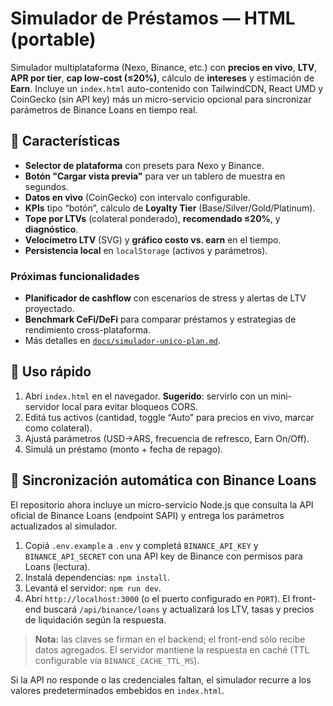 # Simulador de Préstamos — HTML (portable)

Simulador multiplataforma (Nexo, Binance, etc.) con **precios en vivo**, **LTV**, **APR por tier**, **cap low-cost (≤20%)**, cálculo de **intereses** y estimación de **Earn**.
Incluye un `index.html` auto-contenido con TailwindCDN, React UMD y CoinGecko (sin API key) más un micro-servicio opcional para
sincronizar parámetros de Binance Loans en tiempo real.

## 🧩 Características
- **Selector de plataforma** con presets para Nexo y Binance.
- **Botón "Cargar vista previa"** para ver un tablero de muestra en segundos.
- **Datos en vivo** (CoinGecko) con intervalo configurable.
- **KPIs** tipo “botón”, cálculo de **Loyalty Tier** (Base/Silver/Gold/Platinum).
- **Tope por LTVs** (colateral ponderado), **recomendado ≤20%**, y **diagnóstico**.
- **Velocímetro LTV** (SVG) y **gráfico costo vs. earn** en el tiempo.
- **Persistencia local** en `localStorage` (activos y parámetros).

### Próximas funcionalidades
- **Planificador de cashflow** con escenarios de stress y alertas de LTV proyectado.
- **Benchmark CeFi/DeFi** para comparar préstamos y estrategias de rendimiento cross-plataforma.
- Más detalles en [`docs/simulador-unico-plan.md`](docs/simulador-unico-plan.md).

## 🚀 Uso rápido
1. Abrí `index.html` en el navegador.
   **Sugerido**: servirlo con un mini-servidor local para evitar bloqueos CORS.
2. Editá tus activos (cantidad, toggle “Auto” para precios en vivo, marcar como colateral).
3. Ajustá parámetros (USD→ARS, frecuencia de refresco, Earn On/Off).
4. Simulá un préstamo (monto + fecha de repago).

## 🔄 Sincronización automática con Binance Loans

El repositorio ahora incluye un micro-servicio Node.js que consulta la API oficial de Binance Loans (endpoint SAPI) y entrega los
parámetros actualizados al simulador.

1. Copiá `.env.example` a `.env` y completá `BINANCE_API_KEY` y `BINANCE_API_SECRET` con una API key de Binance con permisos para
   Loans (lectura).
2. Instalá dependencias: `npm install`.
3. Levantá el servidor: `npm run dev`.
4. Abrí `http://localhost:3000` (o el puerto configurado en `PORT`). El front-end buscará `/api/binance/loans` y actualizará los
   LTV, tasas y precios de liquidación según la respuesta.

> **Nota:** las claves se firman en el backend; el front-end sólo recibe datos agregados. El servidor mantiene la respuesta en
> caché (TTL configurable vía `BINANCE_CACHE_TTL_MS`).

Si la API no responde o las credenciales faltan, el simulador recurre a los valores predeterminados embebidos en `index.html`.

